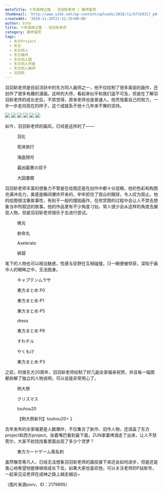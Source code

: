 ```yaml
---
metaTitle: 十年成神之路 - 羽羽斩老师 | 画师鉴赏
thumbnail: 'http://www.uzkk.net/wp-content/uploads/2018/11/67329317_p0-825x510.png'
createdAt: '2018-11-24T21:31:15+00:00'
author: Echo
title: 十年成神之路 - 羽羽斩老师
category: 画师鉴赏
tags:
  - 东方Project
  - 东方
  - 东方同人
  - 东方画师
  - 东方同人图
  - 东方同人作者
  - 东方同人画师
  - 羽羽斩
---
```


羽羽斩老师是目前活跃中的东方同人画师之一，他不仅绘制了很多美丽的画作，还创作了很多有趣的漫画。这样的大师，看起来似乎和我们遥不可及，但是在了解羽羽斩老师的成长史后，不禁觉得，原来老师也是普通人。他凭借着自己的努力，一步一步走向现在的样子，这个成就系于他十几年来不懈的坚持。

![](http://www.uzkk.net/wp-content/uploads/2018/11/1f46911c8701a18b12e3e5d8962f07082938feb4-1024x633.jpg) ![](http://www.uzkk.net/wp-content/uploads/2018/11/2daab9504fc2d562822a277aef1190ef77c66c9d-1024x633.jpg) ![](http://www.uzkk.net/wp-content/uploads/2018/11/ef592846f21fbe09ad56348363600c338644adb4-1024x633.jpg) ![](http://www.uzkk.net/wp-content/uploads/2018/11/41ab94003af33a8736a5f48dce5c10385143b5f4-1024x633.jpg) ![](http://www.uzkk.net/wp-content/uploads/2018/11/0781927eca806538e59e53849fdda144ac348240-1024x633.jpg) ![](http://www.uzkk.net/wp-content/uploads/2018/11/28a37e6034a85edf93ae09b441540923dc54759d-790x1024.jpg)

如今，羽羽斩老师的画风，已经是这样的了——

<figure>
  <img src="http://www.uzkk.net/wp-content/uploads/2018/11/67329317_p0-724x1024.png" alt=""/>
  <figcaption>羽化</figcaption>
</figure>

<figure>
  <img src="http://www.uzkk.net/wp-content/uploads/2018/11/67281051_p0-724x1024.png" alt=""/>
  <figcaption>死体旅行</figcaption>
</figure>

<figure>
  <img src="http://www.uzkk.net/wp-content/uploads/2018/11/67069522_p0-1-724x1024.png" alt=""/>
  <figcaption>海底撈月</figcaption>
</figure>

<figure>
  <img src="http://www.uzkk.net/wp-content/uploads/2018/11/66698193_p0-806x1024.png" alt=""/>
  <figcaption>最凶最悪の双子</figcaption>
</figure>

<figure>
  <img src="http://www.uzkk.net/wp-content/uploads/2018/11/67863722_p0-1-1024x724.png" alt=""/>
  <figcaption>大図書館</figcaption>
</figure>

羽羽斩老师丰富的想象力不管是在绘图还是在创作中都十分显眼，他的色彩和构图充满冲击力，美感是瞬间爆炸开来的，牢牢抓住了观众的眼球，令人叹为观止。他的绘图很注重故事性，有别于一般的摆拍画作，在欣赏图的过程中会让人不禁去想象当中所叙述的故事。他的作品里有不少角度刁钻，常人很少会从这样的角度去展现人物，但是羽羽斩老师很乐于去进行尝试。

<figure>
  <img src="http://www.uzkk.net/wp-content/uploads/2018/11/67541841_p0-724x1024.png" alt=""/>
  <figcaption>暁光</figcaption>
</figure>

<figure>
  <img src="http://www.uzkk.net/wp-content/uploads/2018/11/56644691_p0-1024x619.png" alt=""/>
  <figcaption>射命丸</figcaption>
</figure>

<figure>
  <img src="http://www.uzkk.net/wp-content/uploads/2018/11/60402239_p0-1024x512.png" alt=""/>
  <figcaption>Axelerato</figcaption>
</figure>

<figure>
  <img src="http://www.uzkk.net/wp-content/uploads/2018/11/59440662_p0-1024x718.png" alt=""/>
  <figcaption>緋碧</figcaption>
</figure>

笔下的人物也可以相当魅惑，性感与狂野在互相碰撞，只一眼便被俘获，深陷于画中人的眼眸之中，无法脱身。

<figure>
  <img src="http://www.uzkk.net/wp-content/uploads/2018/11/61331580_p0-626x1024.png" alt=""/>
  <figcaption>キャプテンムラサ</figcaption>
</figure>

<figure>
  <img src="http://www.uzkk.net/wp-content/uploads/2018/11/64654080_p0-724x1024.png" alt=""/>
  <figcaption>東方まとめ P0</figcaption>
</figure>

<figure>
  <img src="http://www.uzkk.net/wp-content/uploads/2018/11/64654080_p1-625x1024.png" alt=""/>
  <figcaption>東方まとめ P1</figcaption>
</figure>

<figure>
  <img src="http://www.uzkk.net/wp-content/uploads/2018/11/64654080_p5-1-749x1024.png" alt=""/>
  <figcaption>東方まとめ P5</figcaption>
</figure>

<figure>
  <img src="http://www.uzkk.net/wp-content/uploads/2018/11/61404389_p0-724x1024.png" alt=""/>
  <figcaption>dress</figcaption>
</figure>

<figure>
  <img src="http://www.uzkk.net/wp-content/uploads/2018/11/64654080_p6-781x1024.png" alt=""/>
  <figcaption>東方まとめ P6</figcaption>
</figure>

<figure>
  <img src="http://www.uzkk.net/wp-content/uploads/2018/11/64471747_p0-1-768x1024.png" alt=""/>
  <figcaption>すわチル</figcaption>
</figure>

<figure>
  <img src="http://www.uzkk.net/wp-content/uploads/2018/11/63322197_p0-1024x724.png" alt=""/>
  <figcaption>やくもけ</figcaption>
</figure>

<figure>
  <img src="http://www.uzkk.net/wp-content/uploads/2018/11/64654080_p3-1024x956.png" alt=""/>
  <figcaption>東方まとめ P3</figcaption>
</figure>

之前，时值东方20周年，羽羽斩老师绘制了好几副全家福来祝贺，并且每一幅图都拆解了独立的人物说明，可以说是非常用心了。

<figure>
  <img src="http://www.uzkk.net/wp-content/uploads/2018/11/56866592_p0-2-736x1024.png" alt=""/>
  <figcaption>例大祭</figcaption>
</figure>

<figure>
  <img src="http://www.uzkk.net/wp-content/uploads/2018/11/54207024_p0-1-1024x724.png" alt=""/>
  <figcaption>クリスマス</figcaption>
</figure>

<figure>
  <img src="http://www.uzkk.net/wp-content/uploads/2018/11/54285262_p0-1024x1024.jpg" alt=""/>
  <figcaption>touhou20</figcaption>
</figure>

<figure>
  <img src="http://www.uzkk.net/wp-content/uploads/2018/11/56664389_p0-1024x737.png" alt=""/>
  <figcaption>【例大祭新刊】touhou20+１</figcaption>
</figure>

去年发布的全家福更是人数爆炸，不仅集合了新作、旧作人物，还涵盖了东方project和西方project，张着嘴巴看到最下面，ZUN拿着啤酒走了出来，让人不禁莞尔，大家不妨找找看里面出现了多少个灵梦？

<figure>
  <img src="http://www.uzkk.net/wp-content/uploads/2018/11/61621517_p0-455x1024.jpg" alt=""/>
  <figcaption>東方カードゲーム風名刺</figcaption>
</figure>

虽然像吾等凡人，已经无法想象羽羽斩老师的画技接下来还会如何进步，但是还是衷心地希望他能够继续成长下去，如果大家也喜欢他，可以关注老师的P站账号，一起来见证老师在成神之路上越走越远~

（图片来源pixiv，ID：2179695）
